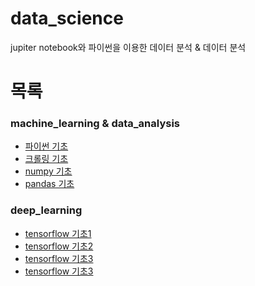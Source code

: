 # data_science
jupiter notebook와 파이썬을 이용한 데이터 분석 &amp; 데이터 분석

# 목록

### machine_learning & data_analysis
- [파이썬 기초](https://github.com/haseungwon/data_science/blob/master/Python%20Programming%20%EA%B8%B0%EC%B4%88.ipynb)
- [크롤링 기초](https://github.com/haseungwon/data_science/blob/master/%EB%8D%B0%EC%9D%B4%ED%84%B0%20%EC%88%98%EC%A7%91%EC%9D%84%20%EC%9C%84%ED%95%9C%20Python%20(Crawling).ipynb)
- [numpy 기초](https://github.com/haseungwon/data_science/blob/master/%EB%8D%B0%EC%9D%B4%ED%84%B0%20%EC%B2%98%EB%A6%AC%EB%A5%BC%20%EC%9C%84%ED%95%9C%20%ED%8C%8C%EC%9D%B4%EC%8D%AC%20Numpy.ipynb)
- [pandas 기초](https://github.com/haseungwon/data_science/blob/master/%EB%8D%B0%EC%9D%B4%ED%84%B0%20%EB%B6%84%EC%84%9D%EC%9D%84%20%EC%9C%84%ED%95%9C%20%ED%8C%8C%EC%9D%B4%EC%8D%AC%20-%20%20Pandas.ipynb)
  
### deep_learning  
- [tensorflow 기초1](https://github.com/haseungwon/data_science/blob/master/tensorflow%EA%B8%B0%EC%B4%881.ipynb)
- [tensorflow 기초2](https://github.com/haseungwon/data_science/blob/master/tensorflow%EA%B8%B0%EC%B4%882.ipynb)
- [tensorflow 기초3](https://github.com/haseungwon/data_science/blob/master/tensorflow%EA%B8%B0%EC%B4%883.ipynb)
- [tensorflow 기초3](https://github.com/haseungwon/data_science/blob/master/tensorflow%EA%B8%B0%EC%B4%884.ipynb)

